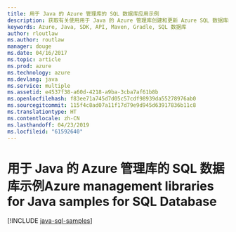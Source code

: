 ```yaml
---
title: 用于 Java 的 Azure 管理库的 SQL 数据库应用示例
description: 获取有关使用用于 Java 的 Azure 管理库创建和更新 Azure SQL 数据库的示例代码
keywords: Azure, Java, SDK, API, Maven, Gradle, SQL 数据库
author: rloutlaw
ms.author: routlaw
manager: douge
ms.date: 04/16/2017
ms.topic: article
ms.prod: azure
ms.technology: azure
ms.devlang: java
ms.service: multiple
ms.assetid: e4537f38-a60d-4218-a9ba-3cba7af61b8b
ms.openlocfilehash: f83ee71a745d7d05c57cdf98939da55278976ab0
ms.sourcegitcommit: 115f4c8ad07a11f17d79e9d945d63917836b11c8
ms.translationtype: HT
ms.contentlocale: zh-CN
ms.lasthandoff: 04/23/2019
ms.locfileid: "61592640"
---
```

# <a name="azure-management-libraries-for-java-samples-for-sql-database"></a><span data-ttu-id="5f34c-104">用于 Java 的 Azure 管理库的 SQL 数据库示例</span><span class="sxs-lookup"><span data-stu-id="5f34c-104">Azure management libraries for Java samples for SQL Database</span></span>

[!INCLUDE [java-sql-samples](includes/java-sql-samples.md)]